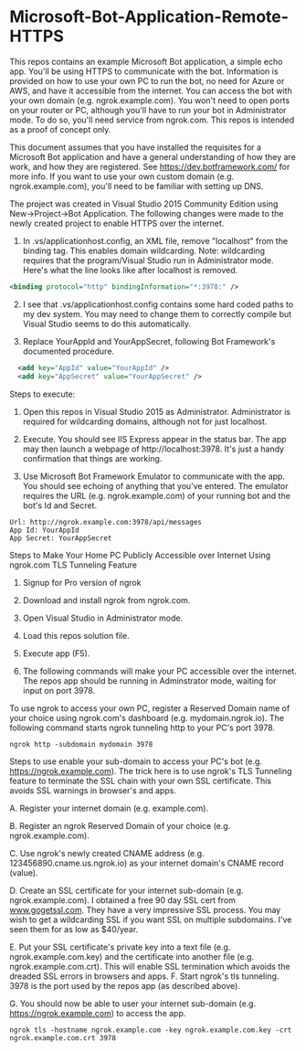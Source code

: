 # Microsoft-Bot-Application-Remote-HTTPS
This repos contains an example Microsoft Bot application, a simple echo app. You'll be using HTTPS to communicate with the bot. Information is provided on how to use your own PC to run the bot, no need for Azure or AWS, and have it accessible from the internet. You can access the bot with your own domain (e.g. ngrok.example.com). You won't need to open ports on your router or PC, although you'll have to run your bot in Administrator mode. To do so, you'll need service from ngrok.com. This repos is intended as a proof of concept only.

This document assumes that you have installed the requisites for a Microsoft Bot application and have a general understanding of how they are work, and how they are registered. See https://dev.botframework.com/ for more info. If you want to use your own custom domain (e.g. ngrok.example.com), you'll need to be familiar with setting up DNS.

The project was created in Visual Studio 2015 Community Edition using New->Project->Bot Application. The following changes were made to the newly created project to enable HTTPS over the internet.

1. In .vs/applicationhost.config, an XML file, remove "localhost" from the binding tag. This enables domain wildcarding. Note: wildcarding requires that the program/Visual Studio run in Administrator mode. Here's what the line looks like after localhost is removed.

  ```xml
  <binding protocol="http" bindingInformation="*:3978:" />
  ```
  
2. I see that .vs/applicationhost.config contains some hard coded paths to my dev system. You may need to change them to correctly compile but Visual Studio seems to do this automatically.

3. Replace YourAppId and YourAppSecret, following Bot Framework's documented procedure.

  ```xml
    <add key="AppId" value="YourAppId" />
    <add key="AppSecret" value="YourAppSecret" />
  ```

Steps to execute:

1. Open this repos in Visual Studio 2015 as Administrator. Administrator is required for wildcarding domains, although not for just localhost.

2. Execute. You should see IIS Express appear in the status bar. The app may then launch a webpage of http://localhost:3978. It's just a handy confirmation that things are working.

3. Use Microsoft Bot Framework Emulator to communicate with the app. You should see echoing of anything that you've entered. The emulator requires the URL (e.g. ngrok.example.com) of your running bot and the bot's Id and Secret.

  ```
  Url: http://ngrok.example.com:3978/api/messages
  App Id: YourAppId
  App Secret: YourAppSecret
  ```

Steps to Make Your Home PC Publicly Accessible over Internet Using ngrok.com TLS Tunneling Feature

1. Signup for Pro version of ngrok

2. Download and install ngrok from ngrok.com.

3. Open Visual Studio in Administrator mode.

4. Load this repos solution file.

5. Execute app (F5).

6. The following commands will make your PC accessible over the internet. The repos app should be running in Adminstrator mode, waiting for input on port 3978.

To use ngrok to access your own PC, register a Reserved Domain name of your choice using ngrok.com's dashboard (e.g. mydomain.ngrok.io). The following command starts ngrok tunneling http to your PC's port 3978.
  ```
  ngrok http -subdomain mydomain 3978 
  ```

Steps to use enable your sub-domain to access your PC's bot (e.g. https://ngrok.example.com). The trick here is to use ngrok's TLS Tunneling feature to terminate the SSL chain with your own SSL certificate. This avoids SSL warnings in browser's and apps.

A. Register your internet domain (e.g. example.com).

B. Register an ngrok Reserved Domain of your choice (e.g. ngrok.example.com).

C. Use ngrok's newly created CNAME address (e.g. 123456890.cname.us.ngrok.io) as your internet domain's CNAME record (value).

D. Create an SSL certificate for your internet sub-domain (e.g. ngrok.example.com). I obtained a free 90 day SSL cert from www.gogetssl.com. They have a very impressive SSL process. You may wish to get a wildcarding SSL if you want SSL on multiple subdomains. I've seen them for as low as $40/year.

E. Put your SSL certificate's private key into a text file (e.g. ngrok.example.com.key) and the certificate into another file (e.g. ngrok.example.com.crt). This will enable SSL termination which avoids the dreaded SSL errors in browsers and apps.
F. Start ngrok's tls tunneling. 3978 is the port used by the repos app (as described above).

G. You should now be able to user your internet sub-domain (e.g. https://ngrok.example.com) to access the app.
  ```
  ngrok tls -hostname ngrok.example.com -key ngrok.example.com.key -crt ngrok.example.com.crt 3978 
  ```
